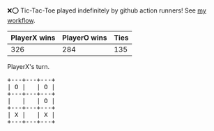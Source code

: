 :x::o: Tic-Tac-Toe played indefinitely by github action runners! See [my workflow](.github/workflows/play.yaml).

|PlayerX wins|PlayerO wins|Ties|
|-|-|-|
|326|284|135|

PlayerX's turn.

<pre>
+---+---+---+
| O |   | O |
+---+---+---+
|   |   | O |
+---+---+---+
| X |   | X |
+---+---+---+
</pre>